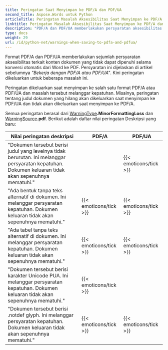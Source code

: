 ```yaml
---
title: Peringatan Saat Menyimpan ke PDF/A dan PDF/UA
second_title: Aspose.Words untuk Python
articleTitle: Peringatan Masalah Aksesibilitas Saat Menyimpan ke PDF/A dan PDF/UA
linktitle: Peringatan Masalah Aksesibilitas Saat Menyimpan ke PDF/A dan PDF/UA
description: "PDF/A dan PDF/UA memberlakukan persyaratan aksesibilitas terkait konten dokumen. Saat menyimpan ke PDF/A atau PDF/UA di Python dan masalah tersebut melanggar kepatuhan, peringatan akan dikeluarkan."
type: docs
weight: 29
url: /id/python-net/warnings-when-saving-to-pdfa-and-pdfua/
---
```


Format PDF/A dan PDF/UA memberlakukan sejumlah persyaratan aksesibilitas terkait konten dokumen yang tidak dapat dipenuhi selama konversi otomatis dari Word ke PDF. Persyaratan ini dijelaskan di artikel sebelumnya *"Bekerja dengan PDF/A atau PDF/UA"*. Kini peringatan dikeluarkan untuk beberapa masalah ini.

Peringatan dikeluarkan saat menyimpan ke salah satu format PDF/A atau PDF/UA dan masalah tersebut melanggar kepatuhan. Misalnya, peringatan tentang judul dokumen yang hilang akan dikeluarkan saat menyimpan ke PDF/UA dan tidak akan dikeluarkan saat menyimpan ke PDF/A.

Semua peringatan berasal dari [WarningType](https://reference.aspose.com/words/python-net/aspose.words/warningtype/)**.MinorFormattingLoss** dan [WarningSource](https://reference.aspose.com/words/python-net/aspose.words/warningsource/)**.pdf**. Berikut adalah daftar nilai peringatan Deskripsi yang baru:

|  Nilai peringatan deskripsi |  PDF/A |  PDF/UA |
|  ------------------------------------------------------------  |  ----------------------  |  ----------------------  |
|  "Dokumen tersebut berisi judul yang levelnya tidak berurutan. Ini melanggar persyaratan kepatuhan. Dokumen keluaran tidak akan sepenuhnya mematuhi." |                          |   {{< emoticons/tick >}}  |
|  "Ada bentuk tanpa teks alternatif di dokumen. Ini melanggar persyaratan kepatuhan. Dokumen keluaran tidak akan sepenuhnya mematuhi." |   {{< emoticons/tick >}}  |   {{< emoticons/tick >}}  |
|  "Ada tabel tanpa teks alternatif di dokumen. Ini melanggar persyaratan kepatuhan. Dokumen keluaran tidak akan sepenuhnya mematuhi." |   {{< emoticons/tick >}}  |   {{< emoticons/tick >}}  |
|  "Dokumen tersebut berisi karakter Unicode PUA. Ini melanggar persyaratan kepatuhan. Dokumen keluaran tidak akan sepenuhnya mematuhi." |   {{< emoticons/tick >}}  |                          |
|  "Dokumen tersebut berisi .notdef glyph. Ini melanggar persyaratan kepatuhan. Dokumen keluaran tidak akan sepenuhnya mematuhi." |   {{< emoticons/tick >}}  |   {{< emoticons/tick >}}  |